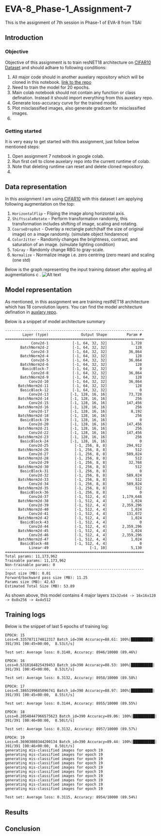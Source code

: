 # EVA-8_Phase-1_Assignment-7
This is the assignment of 7th session in Phase-1 of EVA-8 from TSAI

## Introduction

### Objective
Objective of this assignment is to train resNET18 architecture on [CIFAR10 Dataset](http://yann.lecun.com/exdb/mnist/) and should adhare to following conditions:
1. All major code should in another auxelary repository which will be cloned in this notebook. [link to the repo](https://github.com/devdastl/eva8_source)
2. Need to train the model for 20 epochs.
3. Main colab notebook should not contain any function or class defination. Instead it should import everything from this auxelary repo.
4. Generate loss-accuracy curve for the trained model.
5. Plot misclassified images, also generate gradcam for misclassified images.
6. 
### Getting started
It is very easy to get started with this assignment, just follow below mentioned steps:
1. Open assignment 7 notebook in google colab.
2. Run first cell to clone auxelary repo into the current runtime of colab.
3. Note that deleting runtime can reset and delete cloned repository.
4. 
## Data representation
In this assignment I am using [CIFAR10](https://www.cs.toronto.edu/~kriz/cifar.html) with this dataset I am applying following augmentation on the top:
1. `HorizontalFlip` - Fliping the image along horizontal axis.
2. `ShiftscaleRotate` - Perform transformation randomly, this transformation includes shifting of image, scaling and rotating.
3. `CoarseDropOut` - Overlay a rectangle patch(half the size of original image) on a image randomly. (simulate object hindarence)
4. `ColorJitter` - Randomly changes the brightness, contrast, and saturation of an image. (simulate lighting condition)
5. `ToGray` - Randomly change RBG to gray-scale. 
6. `Normalize` - Normalize image i.e. zero centring (zero mean) and scaling (one std)

Below is the graph representing the input training dataset after appling all augmentations c .
![Alt text](report/data_6.JPG?raw=true "model architecture")

## Model representation
As mentioned, in this assignment we are training restNET18 architecture which has 18 convolution layers. You can find the model architecture defination in [auxlary repo](https://github.com/devdastl/eva8_source/blob/main/models/resnet.py).

Below is a snippet of model architecture summary
```
----------------------------------------------------------------
        Layer (type)               Output Shape         Param #
================================================================
            Conv2d-1           [-1, 64, 32, 32]           1,728
       BatchNorm2d-2           [-1, 64, 32, 32]             128
            Conv2d-3           [-1, 64, 32, 32]          36,864
       BatchNorm2d-4           [-1, 64, 32, 32]             128
            Conv2d-5           [-1, 64, 32, 32]          36,864
       BatchNorm2d-6           [-1, 64, 32, 32]             128
        BasicBlock-7           [-1, 64, 32, 32]               0
            Conv2d-8           [-1, 64, 32, 32]          36,864
       BatchNorm2d-9           [-1, 64, 32, 32]             128
           Conv2d-10           [-1, 64, 32, 32]          36,864
      BatchNorm2d-11           [-1, 64, 32, 32]             128
       BasicBlock-12           [-1, 64, 32, 32]               0
           Conv2d-13          [-1, 128, 16, 16]          73,728
      BatchNorm2d-14          [-1, 128, 16, 16]             256
           Conv2d-15          [-1, 128, 16, 16]         147,456
      BatchNorm2d-16          [-1, 128, 16, 16]             256
           Conv2d-17          [-1, 128, 16, 16]           8,192
      BatchNorm2d-18          [-1, 128, 16, 16]             256
       BasicBlock-19          [-1, 128, 16, 16]               0
           Conv2d-20          [-1, 128, 16, 16]         147,456
      BatchNorm2d-21          [-1, 128, 16, 16]             256
           Conv2d-22          [-1, 128, 16, 16]         147,456
      BatchNorm2d-23          [-1, 128, 16, 16]             256
       BasicBlock-24          [-1, 128, 16, 16]               0
           Conv2d-25            [-1, 256, 8, 8]         294,912
      BatchNorm2d-26            [-1, 256, 8, 8]             512
           Conv2d-27            [-1, 256, 8, 8]         589,824
      BatchNorm2d-28            [-1, 256, 8, 8]             512
           Conv2d-29            [-1, 256, 8, 8]          32,768
      BatchNorm2d-30            [-1, 256, 8, 8]             512
       BasicBlock-31            [-1, 256, 8, 8]               0
           Conv2d-32            [-1, 256, 8, 8]         589,824
      BatchNorm2d-33            [-1, 256, 8, 8]             512
           Conv2d-34            [-1, 256, 8, 8]         589,824
      BatchNorm2d-35            [-1, 256, 8, 8]             512
       BasicBlock-36            [-1, 256, 8, 8]               0
           Conv2d-37            [-1, 512, 4, 4]       1,179,648
      BatchNorm2d-38            [-1, 512, 4, 4]           1,024
           Conv2d-39            [-1, 512, 4, 4]       2,359,296
      BatchNorm2d-40            [-1, 512, 4, 4]           1,024
           Conv2d-41            [-1, 512, 4, 4]         131,072
      BatchNorm2d-42            [-1, 512, 4, 4]           1,024
       BasicBlock-43            [-1, 512, 4, 4]               0
           Conv2d-44            [-1, 512, 4, 4]       2,359,296
      BatchNorm2d-45            [-1, 512, 4, 4]           1,024
           Conv2d-46            [-1, 512, 4, 4]       2,359,296
      BatchNorm2d-47            [-1, 512, 4, 4]           1,024
       BasicBlock-48            [-1, 512, 4, 4]               0
           Linear-49                   [-1, 10]           5,130
================================================================
Total params: 11,173,962
Trainable params: 11,173,962
Non-trainable params: 0
----------------------------------------------------------------
Input size (MB): 0.01
Forward/backward pass size (MB): 11.25
Params size (MB): 42.63
Estimated Total Size (MB): 53.89
```

As shown above, this model contains 4 major layers `32x32x64 -> 16x16x128 -> 8x8x256 -> 4x4x512`

## Training logs
Below is the snippet of last 5 epochs of training log:
```
EPOCH: 15
Loss=0.3357871174812317 Batch_id=390 Accuracy=88.61: 100%|██████████| 391/391 [00:45<00:00,  8.53it/s]

Test set: Average loss: 0.3140, Accuracy: 8946/10000 (89.46%)

EPOCH: 16
Loss=0.5318164825439453 Batch_id=390 Accuracy=88.53: 100%|██████████| 391/391 [00:45<00:00,  8.53it/s]

Test set: Average loss: 0.3132, Accuracy: 8958/10000 (89.58%)

EPOCH: 17
Loss=0.3865199685096741 Batch_id=390 Accuracy=88.97: 100%|██████████| 391/391 [00:45<00:00,  8.55it/s]

Test set: Average loss: 0.3144, Accuracy: 8955/10000 (89.55%)

EPOCH: 18
Loss=0.20548447966575623 Batch_id=390 Accuracy=89.06: 100%|██████████| 391/391 [00:46<00:00,  8.50it/s]

Test set: Average loss: 0.3132, Accuracy: 8957/10000 (89.57%)

EPOCH: 19
Loss=0.36903080344200134 Batch_id=390 Accuracy=89.44: 100%|██████████| 391/391 [00:46<00:00,  8.50it/s]
generating mis-classified images for epoch 19
generating mis-classified images for epoch 19
generating mis-classified images for epoch 19
generating mis-classified images for epoch 19
generating mis-classified images for epoch 19
generating mis-classified images for epoch 19
generating mis-classified images for epoch 19
generating mis-classified images for epoch 19
generating mis-classified images for epoch 19
generating mis-classified images for epoch 19

Test set: Average loss: 0.3115, Accuracy: 8954/10000 (89.54%)
```
## Results


## Conclusion

